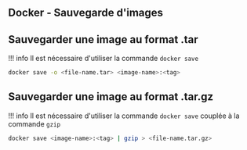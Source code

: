## Docker - Sauvegarde d'images

## Sauvegarder une image au format .tar
!!! info
    Il est nécessaire d'utiliser la commande `docker save`

```bash title="docker_save_tar" linenums="1"
docker save -o <file-name.tar> <image-name>:<tag>
```

## Sauvegarder une image au format .tar.gz
!!! info
    Il est nécessaire d'utiliser la commande `docker save` couplée à la commande `gzip`

```bash title="docker_save_tgz" linenums="1"
docker save <image-name>:<tag> | gzip > <file-name.tar.gz>
```
